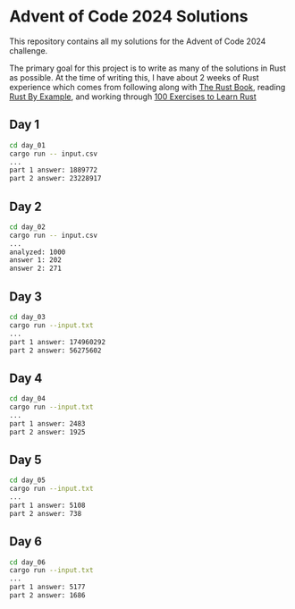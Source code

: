 # Advent of Code 2024 Solutions

This repository contains all my solutions for the Advent of Code 2024 challenge.

The primary goal for this project is to write as many of the solutions in Rust
as possible. At the time of writing this, I have about 2 weeks of Rust experience
which comes from following along with [The Rust Book](https://doc.rust-lang.org/beta/book),
reading [Rust By Example](https://doc.rust-lang.org/rust-by-example), and working
through [100 Exercises to Learn Rust](https://rust-exercises.com/100-exercises/)

## Day 1

```sh
cd day_01
cargo run -- input.csv
...
part 1 answer: 1889772
part 2 answer: 23228917
```

## Day 2

```sh
cd day_02
cargo run -- input.csv
...
analyzed: 1000
answer 1: 202
answer 2: 271
```

## Day 3

```sh
cd day_03
cargo run --input.txt
...
part 1 answer: 174960292
part 2 answer: 56275602
```

## Day 4

```sh
cd day_04
cargo run --input.txt
...
part 1 answer: 2483
part 2 answer: 1925
```

## Day 5

```sh
cd day_05
cargo run --input.txt
...
part 1 answer: 5108
part 2 answer: 738
```

## Day 6

```sh
cd day_06
cargo run --input.txt
...
part 1 answer: 5177
part 2 answer: 1686
```
